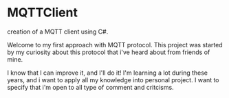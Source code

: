 # MQTTClient
creation of a MQTT client using C#.

Welcome to my first approach with MQTT protocol.
This project was started by my curiosity about this protocol that i've heard about from friends of mine.

I know that I can improve it, and I'll do it!
I'm learning a lot during these years, and i want to apply all my knowledge into personal project.
I want to specify that i'm open to all type of comment and critcisms.
